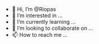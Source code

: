 - 👋 Hi, I’m @Riopas
- 👀 I’m interested in ...
- 🌱 I’m currently learning ...
- 💞️ I’m looking to collaborate on ...
- 📫 How to reach me ...

<!---
Riopas/Riopas is a ✨ special ✨ repository because its `README.md` (this file) appears on your GitHub profile.
You can click the Preview link to take a look at your changes.
Hi aivete--->
